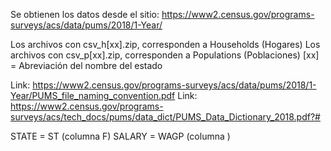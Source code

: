 Se obtienen los datos desde el sitio:
https://www2.census.gov/programs-surveys/acs/data/pums/2018/1-Year/

Los archivos con csv_h[xx].zip, corresponden a Households (Hogares)
Los archivos con csv_p[xx].zip, corresponden a Populations (Poblaciones)
[xx] = Abreviación del nombre del estado

Link: https://www2.census.gov/programs-surveys/acs/data/pums/2018/1-Year/PUMS_file_naming_convention.pdf
Link: https://www2.census.gov/programs-surveys/acs/tech_docs/pums/data_dict/PUMS_Data_Dictionary_2018.pdf?#

STATE = ST (columna F)
SALARY = WAGP (columna )


